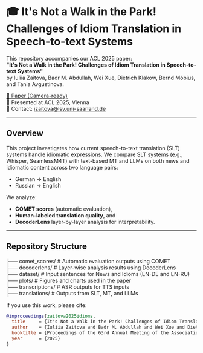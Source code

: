 # 🎓 It's Not a Walk in the Park! Challenges of Idiom Translation in Speech-to-text Systems

This repository accompanies our ACL 2025 paper:  
**"It's Not a Walk in the Park! Challenges of Idiom Translation in Speech-to-text Systems"**  
by Iuliia Zaitova, Badr M. Abdullah, Wei Xue, Dietrich Klakow, Bernd Möbius, and Tania Avgustinova.

[📜 Paper (Camera-ready)](https://arxiv.org/abs/2506.02995) \
📍 Presented at ACL 2025, Vienna  
📧 Contact: [izaitova@lsv.uni-saarland.de](mailto:izaitova@lsv.uni-saarland.de)

---

## Overview

This project investigates how current speech-to-text translation (SLT) systems handle idiomatic expressions. We compare SLT systems (e.g., Whisper, SeamlessM4T) with text-based MT and LLMs on both news and idiomatic content across two language pairs:

- German → English
- Russian → English

We analyze:
- **COMET scores** (automatic evaluation),
- **Human-labeled translation quality**, and
- **DecoderLens** layer-by-layer analysis for interpretability.

---

## Repository Structure

├── comet_scores/ # Automatic evaluation outputs using COMET \
├── decoderlens/ # Layer-wise analysis results using DecoderLens \
├── dataset/ # Input sentences for News and Idioms (EN-DE and EN-RU) \
├── plots/ # Figures and charts used in the paper \
├── transcriptions/ # ASR outputs for TTS inputs \
├── translations/ # Outputs from SLT, MT, and LLMs 


If you use this work, please cite:

```bibtex
@inproceedings{zaitova2025idioms,
  title     = {It's Not a Walk in the Park! Challenges of Idiom Translation in Speech-to-text Systems},
  author    = {Iuliia Zaitova and Badr M. Abdullah and Wei Xue and Dietrich Klakow and Bernd M{\"o}bius and Tania Avgustinova},
  booktitle = {Proceedings of the 63rd Annual Meeting of the Association for Computational Linguistics (ACL)},
  year      = {2025}
}
